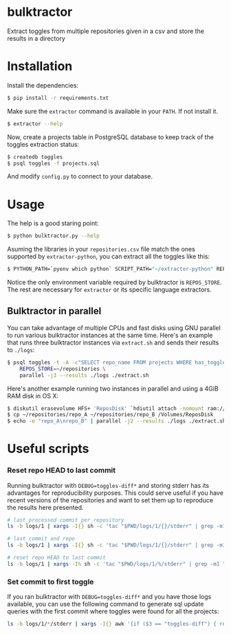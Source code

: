 # bulktractor

Extract toggles from multiple repositories given in a csv and store the results in a directory

# Installation

Install the dependencies:

```bash
$ pip install -r requirements.txt
```

Make sure the `extractor` command is available in your `PATH`. If not install it.

```bash
$ extractor --help
```

Now, create a projects table in PostgreSQL database to keep track of the toggles extraction status:

```bash
$ createdb toggles
$ psql toggles -f projects.sql
```

And modify `config.py` to connect to your database.

# Usage

The help is a good staring point:

```bash
$ python bulktractor.py --help
```

Asuming the libraries in your `repositories.csv` file match the ones supported by `extractor-python`, you can extract all the toggles like this:

```bash
$ PYTHON_PATH=`pyenv which python` SCRIPT_PATH="~/extractor-python" REPOS_STORE="~/__REPOS_STORE" python bulktractor.py repositories.csv ./toggles
```

Notice the only environment variable required by bulktractor is `REPOS_STORE`. The rest are necessary for `extractor` or its specific language extractors.

## Bulktractor in parallel

You can take advantage of multiple CPUs and fast disks using GNU parallel to run various bulktractor instances at the same time. Here's an example that runs three bulktractor instances via `extract.sh` and sends their results to `./logs`:

```bash
$ psql toggles -t -A -c"SELECT repo_name FROM projects WHERE has_toggles is true" | \
    REPOS_STORE=~/repositories \
    parallel -j3 --results ./logs ./extract.sh
```

Here's another example running two instances in parallel and using a 4GiB RAM disk in OS X:

```bash
$ diskutil erasevolume HFS+ 'ReposDisk' `hdiutil attach -nomount ram://8388608`
$ cp ~/repositories/repo_A ~/repositories/repo_B /Volumes/ReposDisk
$ echo -e "repo_A\nrepo_B" | parallel -j2 --results ./logs ./extract.sh
```

# Useful scripts

### Reset repo HEAD to last commit

Running bulktractor with `DEBUG=toggles-diff*` and storing stderr has its advantages for reproducibility purposes. This could serve useful if you have recent versions of the repositories and want to set them up to reproduce the results here presented.

```bash
# last processed commit per repository
ls -b logs/1 | xargs -I{} sh -c 'tac "$PWD/logs/1/{}/stderr" | grep -m1 "toggles-diff "' | awk '{repo = $1 ; gsub(/\(|\)/, "", repo) ; print repo, $4}'

# last commit and repo
ls -b logs/1 | xargs -I{} sh -c 'tac "$PWD/logs/1/{}/stderr" | grep -m1 "toggles-diff " | awk '"'"'{print $4, "{}"}'"'"'' | xargs -n2 sh -c '$0 ---- "$1"'

# reset repo HEAD to last commit
ls -b logs/1 | xargs -I% sh -c 'tac "$PWD/logs/1/%/stderr" | grep -m1 "toggles-diff " | xargs echo "%$1"' | awk '{repodir = $1; gsub(/\\/, "_", repodir) ; print repodir, $5}' | xargs -n2 sh -c 'cd ~/_repositories/$0; pwd ; git reset --hard $1'
```

### Set commit to first toggle

If you ran bulktractor with `DEBUG=toggles-diff*` and you have those logs available, you can use the following command to generate sql update queries with the first commit where toggles were found for all the projects:

```bash
ls -b logs/1/*/stderr | xargs -I{} awk '{if ($3 == "toggles-diff") { repo = $1 ; gsub(/\(|\)/, "", repo) ; commit = $4; } if ($6 == "ADDED") exit} END {print "UPDATE projects SET first_toggles_commit = '\''"commit"'\'' WHERE repo_name = '\''"repo"'\''"}' {} > update.sql
```
